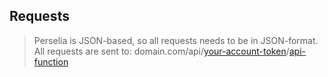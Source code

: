 ## Requests
> Perselia is JSON-based, so all requests needs to be in JSON-format. <br>
> All requests are sent to: domain.com/api/[your-account-token](API_TOKEN.md)/[api-function](API_FUNCTION.md)